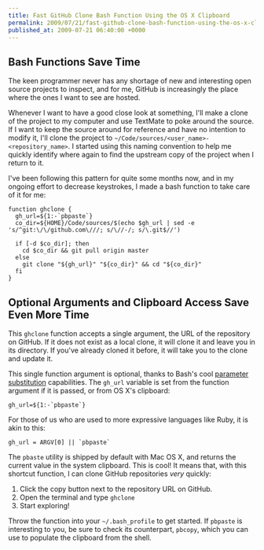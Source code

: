 ```yaml
---
title: Fast GitHub Clone Bash Function Using the OS X Clipboard
permalink: 2009/07/21/fast-github-clone-bash-function-using-the-os-x-clipboard
published_at: 2009-07-21 06:40:00 +0000
---
```


## Bash Functions Save Time

The keen programmer never has any shortage of new and interesting open source projects to inspect, and for me, GitHub is increasingly the place where the ones I want to see are hosted.

Whenever I want to have a good close look at something, I'll make a clone of the project to my computer and use TextMate to poke around the source. If I want to keep the source around for reference and have no intention to modify it, I'll clone the project to `~/Code/sources/<user_name>-<repository_name>`. I started using this naming convention to help me quickly identify where again to find the upstream copy of the project when I return to it.

I've been following this pattern for quite some months now, and in my ongoing effort to decrease keystrokes, I made a bash function to take care of it for me:

```
function ghclone {
  gh_url=${1:-`pbpaste`}
  co_dir=${HOME}/Code/sources/$(echo $gh_url | sed -e 's/^git:\/\/github.com\///; s/\//-/; s/\.git$//')

  if [-d $co_dir]; then
    cd $co_dir && git pull origin master
  else
    git clone "${gh_url}" "${co_dir}" && cd "${co_dir}"
  fi
}
```

## Optional Arguments and Clipboard Access Save Even More Time

This `ghclone` function accepts a single argument, the URL of the repository on GitHub. If it does not exist as a local clone, it will clone it and leave you in its directory. If you've already cloned it before, it will take you to the clone and update it.

This single function argument is optional, thanks to Bash's cool [parameter substitution](http://tldp.org/LDP/abs/html/parameter-substitution.html#PARAMSUBREF) capabilities. The `gh_url` variable is set from the function argument if it is passed, or from OS X's clipboard:

```
gh_url=${1:-`pbpaste`}
```

For those of us who are used to more expressive languages like Ruby, it is akin to this:

```
gh_url = ARGV[0] || `pbpaste`
```

The `pbaste` utility is shipped by default with Mac OS X, and returns the current value in the system clipboard. This is cool! It means that, with this shortcut function, I can clone GitHub repositories _very_ quickly:

1. Click the copy button next to the repository URL on GitHub.
2. Open the terminal and type `ghclone`
3. Start exploring!

Throw the function into your `~/.bash_profile` to get started. If `pbpaste` is interesting to you, be sure to check its counterpart, `pbcopy`, which you can use to populate the clipboard from the shell.

